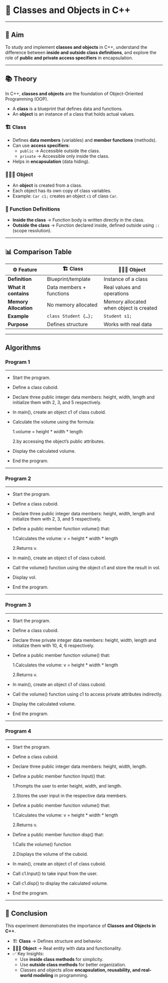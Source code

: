 # 📘 Classes and Objects in C++  

---

## 🎯 Aim  
To study and implement **classes and objects** in C++, understand the difference between **inside and outside class definitions**, and explore the role of **public and private access specifiers** in encapsulation.  

---

## 📚 Theory  

In C++, **classes and objects** are the foundation of Object-Oriented Programming (OOP).  
- A **class** is a blueprint that defines data and functions.  
- An **object** is an instance of a class that holds actual values.  

### 🏗️ Class  
- Defines **data members** (variables) and **member functions** (methods).  
- Can use **access specifiers**:  
  - `public` → Accessible outside the class.  
  - `private` → Accessible only inside the class.  
- Helps in **encapsulation** (data hiding).  

### 🧑‍🤝‍🧑 Object  
- An **object** is created from a class.  
- Each object has its own copy of class variables.  
- Example: `Car c1;` creates an object `c1` of class `Car`.  

### 📝 Function Definitions  
- **Inside the class** → Function body is written directly in the class.  
- **Outside the class** → Function declared inside, defined outside using `::` (scope resolution).  

---

## 📊 Comparison Table  

| ⚙️ Feature                 | 🏗️ Class                                   | 🧑‍🤝‍🧑 Object                               |
|-----------------------------|-------------------------------------------|---------------------------------------------|
| **Definition**              | Blueprint/template                        | Instance of a class                          |
| **What it contains**        | Data members + functions                  | Real values and operations                   |
| **Memory Allocation**       | No memory allocated                       | Memory allocated when object is created      |
| **Example**                 | `class Student {…};`                      | `Student s1;`                                |
| **Purpose**                 | Defines structure                         | Works with real data                         |  

---

## Algorithms

### Program 1
---

- Start the program.
- Define a class cuboid.
- Declare three public integer data members: height, width, length and initialize them with 2, 3, and 5 respectively.
- In main(), create an object c1 of class cuboid.
- Calculate the volume using the formula:
  
  1.volume = height * width * length
  
  2.by accessing the object’s public attributes.
  
- Display the calculated volume.
- End the program.

---

### Program 2
---

- Start the program.
- Define a class cuboid.
- Declare three public integer data members: height, width, length and initialize them with 2, 3, and 5 respectively.
- Define a public member function volume() that:
  
  1.Calculates the volume: v = height * width * length
  
  2.Returns v.
  
- In main(), create an object c1 of class cuboid.
- Call the volume() function using the object c1 and store the result in vol.
- Display vol.
- End the program.

---

### Program 3
---

- Start the program.
- Define a class cuboid.
- Declare three private integer data members: height, width, length and initialize them with 10, 4, 6 respectively.
- Define a public member function volume() that:
  
  1.Calculates the volume: v = height * width * length
  
  2.Returns v.
  
- In main(), create an object c1 of class cuboid.
- Call the volume() function using c1 to access private attributes indirectly.
- Display the calculated volume.
- End the program.

---

### Program 4 
---

- Start the program.
- Define a class cuboid.
- Declare three public integer data members: height, width, length.
- Define a public member function Input() that:
  
  1.Prompts the user to enter height, width, and length.
  
  2.Stores the user input in the respective data members.
  
- Define a public member function volume() that:
  
  1.Calculates the volume: v = height * width * length
  
  2.Returns v.
  
- Define a public member function disp() that:
  
  1.Calls the volume() function
  
  2.Displays the volume of the cuboid.
  
- In main(), create an object c1 of class cuboid.
- Call c1.Input() to take input from the user.
- Call c1.disp() to display the calculated volume.
- End the program.

---


## 🧠 Conclusion  

This experiment demonstrates the importance of **Classes and Objects in C++**.  

- 🏗️ **Class** → Defines structure and behavior.  
- 🧑‍🤝‍🧑 **Object** → Real entity with data and functionality.  
- ✅ Key Insights:  
  - Use **inside class methods** for simplicity.  
  - Use **outside class methods** for better organization.  
  - Classes and objects allow **encapsulation, reusability, and real-world modeling** in programming.
